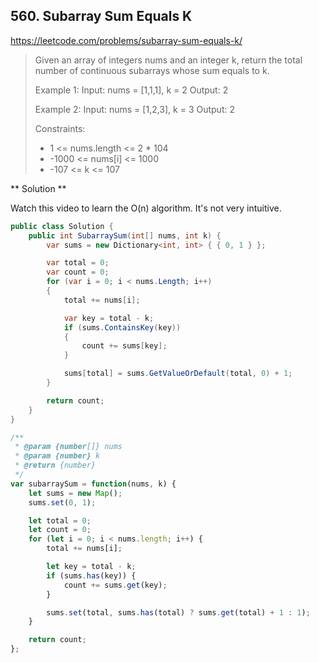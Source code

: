 ## 560. Subarray Sum Equals K
https://leetcode.com/problems/subarray-sum-equals-k/

> Given an array of integers nums and an integer k, return the total number of continuous subarrays whose sum equals to k.
>
> Example 1:
>   Input: nums = [1,1,1], k = 2
>   Output: 2
>
> Example 2:
>   Input: nums = [1,2,3], k = 3
>   Output: 2
>
> Constraints:
> * 1 <= nums.length <= 2 * 104
> * -1000 <= nums[i] <= 1000
> * -107 <= k <= 107

** Solution **

Watch this video to learn the O(n) algorithm. It's not very intuitive.

```C#
public class Solution {
    public int SubarraySum(int[] nums, int k) {
        var sums = new Dictionary<int, int> { { 0, 1 } };

        var total = 0;
        var count = 0;
        for (var i = 0; i < nums.Length; i++)
        {
            total += nums[i];

            var key = total - k;
            if (sums.ContainsKey(key))
            {
                count += sums[key];
            }

            sums[total] = sums.GetValueOrDefault(total, 0) + 1;
        }

        return count;
    }
}
```

```JavaScript
/**
 * @param {number[]} nums
 * @param {number} k
 * @return {number}
 */
var subarraySum = function(nums, k) {
    let sums = new Map();
    sums.set(0, 1);

    let total = 0;
    let count = 0;
    for (let i = 0; i < nums.length; i++) {
    	total += nums[i];

    	let key = total - k;
    	if (sums.has(key)) {
    		count += sums.get(key);
    	}

	    sums.set(total, sums.has(total) ? sums.get(total) + 1 : 1);
    }

    return count;
};
```